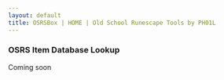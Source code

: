 ```yaml
---
layout: default
title: OSRSBox | HOME | Old School Runescape Tools by PH01L
---
```


### OSRS Item Database Lookup

Coming soon


